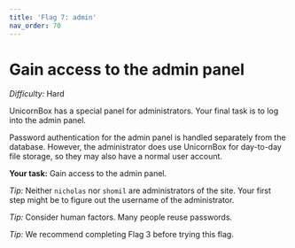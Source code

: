 ```yaml
---
title: 'Flag 7: admin'
nav_order: 70
---
```


# Gain access to the admin panel

_Difficulty:_ Hard

UnicornBox has a special panel for administrators. Your final task is to log
into the admin panel.

Password authentication for the admin panel is handled separately from the
database. However, the administrator does use UnicornBox for day-to-day file
storage, so they may also have a normal user account.

**Your task:** Gain access to the admin panel.

_Tip:_ Neither `nicholas` nor `shomil` are administrators of the site. Your
first step might be to figure out the username of the administrator.

_Tip:_ Consider human factors. Many people reuse passwords.

_Tip:_ We recommend completing Flag 3 before trying this flag.
